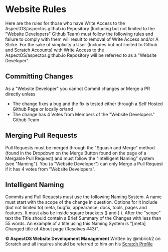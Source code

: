# Website Rules

Here are the rules for those who have Write Access to the AspectOS/aspectos.github.io Repository (Including but not limited to the "Website Developers" Github Team) must follow the following rules and failure to comply with them will result to removal of Write Access and/or A Strike. For the sake of simplicity a User (Includes but not limited to Github and Scratch Accounts) with Write Access to the AspectOS/aspectos.github.io Repository will be referred to as a "Website Developer".

## Committing Changes

As a "Website Developer" you cannot Commit changes or Merge a PR directly unless

- The change fixes a bug and the fix is tested either through a Self Hosted Github Page or locally or/and
- The change has 4 Votes from Members of the "Website Developers" Github Team

## Merging Pull Requests

Pull Requests must be merged through the "Squash and Merge" method (found in the Dropdown on the Merge Button found on the page of a Mergable Pull Request) and must follow the "Intelligent Naming" system (see "Naming"). You (a "Website Developer") can only Merge a Pull Request if it has 4 votes from "Website Developers".

## Intelligent Naming

Commits and Pull Requests must use the following Naming System. A name must start with the scope of the change in question. Options for it include (but not limited to) meta, bugfix, appearance, docs, tools, pages and features. It must also be inside square brackets ([ and ] ). After the "scope" text the Title should contain a Brief Summary of the Changes with less than 55 words. An example of a title using this Naming System is "[meta] Changed title of About page (Resolves #43)".

**© AspectOS Website Development Management** Written by @mbrick2 on Scratch and all inquires should be referred to him on his [Scratch Profile](https://scratch.mit.edu/users/mbrick2/)
